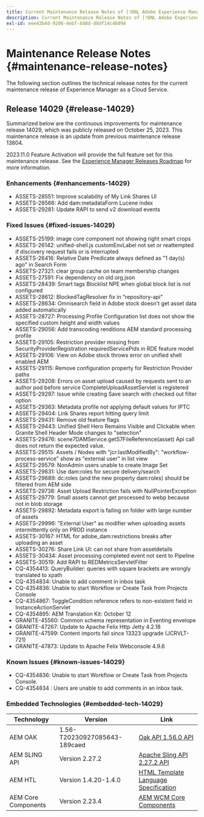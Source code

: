 ```yaml
---
title: Current Maintenance Release Notes of [!DNL Adobe Experience Manager] as a Cloud Service.
description: Current Maintenance Release Notes of [!DNL Adobe Experience Manager] as a Cloud Service.
exl-id: eee42b4d-9206-4ebf-b88d-d8df14c46094
---
```

# Maintenance Release Notes {#maintenance-release-notes}

The following section outlines the technical release notes for the current maintenance release of Experience Manager as a Cloud Service.

## Release 14029 {#release-14029}

Summarized below are the continuous improvements for maintenance release 14029, which was publicly released on October 25, 2023. This maintenance release is an update from previous maintenance release 13804.

2023.11.0 Feature Activation will provide the full feature set for this maintenance release. See the [Experience Manager Releases Roadmap](https://experienceleague.adobe.com/docs/experience-manager-release-information/aem-release-updates/update-releases-roadmap.html) for more information.

### Enhancements {#enhancements-14029}

* ASSETS-28551: Improve scalability of My Link Shares UI
* ASSETS-28566: Add dam:metadataForm Lucene index
* ASSETS-29281: Update RAPI to send v2 download events

### Fixed Issues {#fixed-issues-14029}

* ASSETS-25199: image core component not showing right smart crops
* ASSETS-26142: unified-shell.js customEnvLabel not set or reattempted if discovery request fails or is interrupted
* ASSETS-26416: Relative Date Predicate always defined as "1 day(s) ago" in Search Form
* ASSETS-27321: clear group cache on team membership changes
* ASSETS-27591: Fix dependency on old org.json
* ASSETS-28439: Smart tags Blocklist NPE when global block list is not configured
* ASSETS-28612: BlockedTagResolver fix in "repository-api"
* ASSETS-28634: Omnisearch field in Adobe stock doesn't get asset data added automatically
* ASSETS-28727: Processing Profile Configuration list does not show the specified custom height and width values
* ASSETS-29056: Add transcoding renditions AEM standard processing profile
* ASSETS-29105: Restriction provider missing from SecurityProviderRegistration requiredServicePids in RDE feature model
* ASSETS-29106: View on Adobe stock throws error on unified shell enabled AEM
* ASSETS-29115: Remove configuration property for Restriction Provider paths
* ASSETS-29208: Errors on asset upload caused by requests sent to an author pod before service CompleteUploadAssetServlet is registered
* ASSETS-29297: Issue while creating Save search with checked out filter option
* ASSETS-29363: Metadata profile not applying default values for IPTC
* ASSETS-29404: Link Shares report hitting query limit
* ASSETS-29431: Remove old feature flags
* ASSETS-29443: Unified Shell Hero Remains Visible and Clickable when Granite Shell Header Mode changes to "selection"
* ASSETS-29476: scene7DAMService.getS7FileReference(asset) Api call does not return the expected value. 
* ASSETS-29515: Assets / Nodes with "jcr:lastModifiedBy": "workflow-process-service" show as "external user" in list view
* ASSETS-29579: NonAdmin users unable to create Image Set
* ASSETS-29631: Use dam:roles for secure delivery/search
* ASSETS-29689: dc:roles (and the new property dam:roles) should be filtered from AEM side
* ASSETS-29738: Asset Upload Restriction fails with NullPointerException
* ASSETS-29779: Small assets cannot get processed to webp because not in blob storage
* ASSETS-29892: Metadata export is failing on folder with large number of assets
* ASSETS-29996: "External User" as modifier when uploading assets intermittently only on PROD instance
* ASSETS-30167: HTML for adobe_dam:restrictions breaks after uploading an asset
* ASSETS-30276: Share Link UI: can not share from assetdetails
* ASSETS-30434: Asset processing completed event not sent to Pipeline
* ASSETS-30519: Add RAPI to REDMetricsServletFilter
* CQ-4354413: QueryBuilder: queries with square brackets are wrongly translated to xpath
* CQ-4354834: Unable to add comment in inbox task
* CQ-4354836: Unable to start Workflow or Create Task from Projects Console
* CQ-4354867: ToggleCondition reference refers to non-existent field in InstanceActionServlet
* CQ-4354895: AEM Translation Kit: October 12
* GRANITE-45560: Common schema representation in Eventing envelope
* GRANITE-47267: Update to Apache Felix Http Jetty 4.2.18
* GRANITE-47599: Content imports fail since 13323 upgrade (JCRVLT-721)
* GRANITE-47873: Update to Apache Felix Webconsole 4.9.6

### Known Issues {#known-issues-14029}

* CQ-4354836: Unable to start Workflow or Create Task from Projects Console.
* CQ-4354834 : Users are unable to add comments in an inbox task. 

### Embedded Technologies {#embedded-tech-14029}

|Technology|Version|Link|
|---|---|---|
|AEM OAK |1.56-T20230927085643-189caed|[Oak API 1.56.0 API](https://www.javadoc.io/doc/org.apache.jackrabbit/oak-api/1.56.0/index.html)| 
|AEM SLING API |Version 2.27.2 |[Apache Sling API 2.27.2 API](https://www.javadoc.io/doc/org.apache.sling/org.apache.sling.api/latest/index.html)|
|AEM HTL|Version 1.4.20-1.4.0 |[HTML Template Language Specification](https://github.com/adobe/htl-spec)|
|AEM Core Components|Version 2.23.4|[AEM WCM Core Components](https://github.com/adobe/aem-core-wcm-components)|
